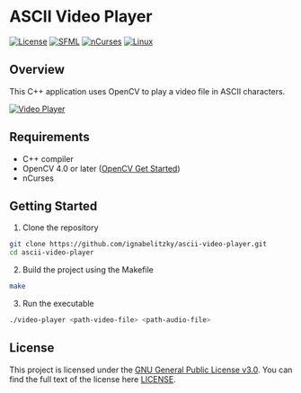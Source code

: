 # ASCII Video Player

[![License](https://shields.io/badge/License-GNU%20General%20Public%20License%20v3.0-green)](LICENSE)
[![SFML](https://img.shields.io/badge/OpenCV-4.8.0-brightgreen.svg)](https://opencv.org/)
[![nCurses](https://img.shields.io/badge/nCurses-6.4-red.svg)](https://en.wikipedia.org/wiki/Ncurses/)
[![Linux](https://img.shields.io/badge/Platform-Linux-blue.svg)](https://www.linux.org/)

## Overview

This C++ application uses OpenCV to play a video file in ASCII characters.

[![Video Player](https://img.youtube.com/vi/d23n-RNRGtk/0.jpg)](https://www.youtube.com/watch?v=d23n-RNRGtk)

## Requirements

- C++ compiler
- OpenCV 4.0 or later ([OpenCV Get Started](https://opencv.org/get-started/))
- nCurses

## Getting Started

1. Clone the repository
```bash
git clone https://github.com/ignabelitzky/ascii-video-player.git
cd ascii-video-player
```
2. Build the project using the Makefile
```bash
make
```
3. Run the executable
```bash
./video-player <path-video-file> <path-audio-file>
```

## License

This project is licensed under the [GNU General Public License v3.0](LICENSE). You can find the full text of the license here [LICENSE](LICENSE).
